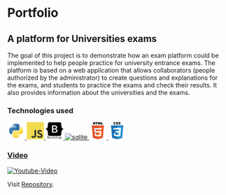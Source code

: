 # Portfolio

## A platform for Universities exams
The goal of this project is to demonstrate how an exam platform could be implemented to help people practice for university entrance exams. The platform is based on a web application that allows collaborators (people authorized by the administrator) to create questions and explanations for the exams, and students to practice the exams and check their results. It also provides information about the universities and the exams.

### Technologies used
<a href="https://www.python.org" target="_blank" rel="noreferrer"> <img src="https://raw.githubusercontent.com/devicons/devicon/master/icons/python/python-original.svg" alt="python" width="40" height="40"/> <a href="https://developer.mozilla.org/en-US/docs/Web/JavaScript" target="_blank" rel="noreferrer"> <img src="https://raw.githubusercontent.com/devicons/devicon/master/icons/javascript/javascript-original.svg" alt="javascript" width="40" height="40"/> <a href="https://getbootstrap.com" target="_blank" rel="noreferrer"> <img src="https://raw.githubusercontent.com/devicons/devicon/master/icons/bootstrap/bootstrap-plain-wordmark.svg" alt="bootstrap" width="40" height="40"/> <a href="https://www.sqlite.org/" target="_blank" rel="noreferrer"> <img src="https://www.vectorlogo.zone/logos/sqlite/sqlite-icon.svg" alt="sqlite" width="40" height="40"/> </a> <a href="https://www.w3.org/html/" target="_blank" rel="noreferrer"> <img src="https://raw.githubusercontent.com/devicons/devicon/master/icons/html5/html5-original-wordmark.svg" alt="html5" width="40" height="40"/> <a href="https://www.w3schools.com/css/" target="_blank" rel="noreferrer"> <img src="https://raw.githubusercontent.com/devicons/devicon/master/icons/css3/css3-original-wordmark.svg" alt="css3" width="40" height="40"/>

### Video
<a href="https://www.youtube.com/embed/-KkuI7VzIIw" rel="nofollow"><img src="https://drive.google.com/uc?id=1NxCVNCGmzeKqmfpvgEaTLdbD0kwQGj3c" alt="Youtube-Video" style="max-width: 100%;"></a>

Visit [Repository](https://github.com/JhojanL/Portfolio/tree/A-platform-for-Universities-exams).
